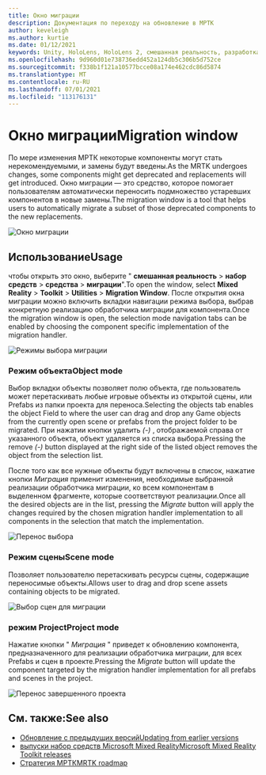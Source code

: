 ```yaml
---
title: Окно миграции
description: Документация по переходу на обновление в МРТК
author: keveleigh
ms.author: kurtie
ms.date: 01/12/2021
keywords: Unity, HoloLens, HoloLens 2, смешанная реальность, разработка, MRTK
ms.openlocfilehash: 9d960d01e738736edd452a124db5c306b5d752ce
ms.sourcegitcommit: f338b1f121a10577bcce08a174e462cdc86d5874
ms.translationtype: MT
ms.contentlocale: ru-RU
ms.lasthandoff: 07/01/2021
ms.locfileid: "113176131"
---
```

# <a name="migration-window"></a><span data-ttu-id="24a25-104">Окно миграции</span><span class="sxs-lookup"><span data-stu-id="24a25-104">Migration window</span></span>

<span data-ttu-id="24a25-105">По мере изменения МРТК некоторые компоненты могут стать нерекомендуемыми, и замены будут введены.</span><span class="sxs-lookup"><span data-stu-id="24a25-105">As the MRTK undergoes changes, some components might get deprecated and replacements will get introduced.</span></span>
<span data-ttu-id="24a25-106">Окно миграции — это средство, которое помогает пользователям автоматически переносить подмножество устаревших компонентов в новые замены.</span><span class="sxs-lookup"><span data-stu-id="24a25-106">The migration window is a tool that helps users to automatically migrate a subset of those deprecated components to the new replacements.</span></span>

![Окно миграции](../images/migration-window/MRTK_Migration_Window.png)

## <a name="usage"></a><span data-ttu-id="24a25-108">Использование</span><span class="sxs-lookup"><span data-stu-id="24a25-108">Usage</span></span>

<span data-ttu-id="24a25-109">чтобы открыть это окно, выберите " **смешанная реальность**  >  **набор средств**  >  **средства**  >  **миграции**".</span><span class="sxs-lookup"><span data-stu-id="24a25-109">To open the window, select **Mixed Reality** > **Toolkit** > **Utilities** > **Migration Window**.</span></span> <span data-ttu-id="24a25-110">После открытия окна миграции можно включить вкладки навигации режима выбора, выбрав конкретную реализацию обработчика миграции для компонента.</span><span class="sxs-lookup"><span data-stu-id="24a25-110">Once the migration window is open, the selection mode navigation tabs can be enabled by choosing the component specific implementation of the migration handler.</span></span>  

![Режимы выбора миграции](../images/migration-window/MRTK_Migration_Modes.png)

### <a name="object-mode"></a><span data-ttu-id="24a25-112">Режим объекта</span><span class="sxs-lookup"><span data-stu-id="24a25-112">Object mode</span></span>

<span data-ttu-id="24a25-113">Выбор вкладки объекты позволяет полю объекта, где пользователь может перетаскивать любые игровые объекты из открытой сцены, или Prefabs из папки проекта для переноса.</span><span class="sxs-lookup"><span data-stu-id="24a25-113">Selecting the objects tab enables the object Field to where the user can drag and drop any Game objects from the currently open scene or prefabs from the project folder to be migrated.</span></span>
<span data-ttu-id="24a25-114">При нажатии кнопки удалить *(-)* , отображаемой справа от указанного объекта, объект удаляется из списка выбора.</span><span class="sxs-lookup"><span data-stu-id="24a25-114">Pressing the remove *(-)* button displayed at the right side of the listed object removes the object from the selection list.</span></span>

<span data-ttu-id="24a25-115">После того как все нужные объекты будут включены в список, нажатие кнопки *Миграция* применит изменения, необходимые выбранной реализации обработчика миграции, ко всем компонентам в выделенном фрагменте, которые соответствуют реализации.</span><span class="sxs-lookup"><span data-stu-id="24a25-115">Once all the desired objects are in the list, pressing the *Migrate* button will apply the changes required by the chosen migration handler implementation to all components in the selection that match the implementation.</span></span>

![Перенос выбора](../images/migration-window/MRTK_Object_Migration.png)

### <a name="scene-mode"></a><span data-ttu-id="24a25-117">Режим сцены</span><span class="sxs-lookup"><span data-stu-id="24a25-117">Scene mode</span></span>

<span data-ttu-id="24a25-118">Позволяет пользователю перетаскивать ресурсы сцены, содержащие переносимые объекты.</span><span class="sxs-lookup"><span data-stu-id="24a25-118">Allows user to drag and drop scene assets containing objects to be migrated.</span></span>

![Выбор сцен для миграции](../images/migration-window/MRTK_Scene_Selection.png)

### <a name="project-mode"></a><span data-ttu-id="24a25-120">режим Project</span><span class="sxs-lookup"><span data-stu-id="24a25-120">Project mode</span></span>

<span data-ttu-id="24a25-121">Нажатие кнопки " *Миграция* " приведет к обновлению компонента, предназначенного для реализации обработчика миграции, для всех Prefabs и сцен в проекте.</span><span class="sxs-lookup"><span data-stu-id="24a25-121">Pressing the *Migrate* button will update the component targeted by the migration handler implementation for all prefabs and scenes in the project.</span></span>

![Перенос завершенного проекта](../images/migration-window/MRTK_Project_Migration.png)

## <a name="see-also"></a><span data-ttu-id="24a25-123">См. также:</span><span class="sxs-lookup"><span data-stu-id="24a25-123">See also</span></span>

- [<span data-ttu-id="24a25-124">Обновление с предыдущих версий</span><span class="sxs-lookup"><span data-stu-id="24a25-124">Updating from earlier versions</span></span>](../../updates-deployment/updating.md)
- [<span data-ttu-id="24a25-125">выпуски набор средств Microsoft Mixed Reality</span><span class="sxs-lookup"><span data-stu-id="24a25-125">Microsoft Mixed Reality Toolkit releases</span></span>](../../release-notes/mrtk-26-release-notes.md)
- [<span data-ttu-id="24a25-126">Стратегия МРТК</span><span class="sxs-lookup"><span data-stu-id="24a25-126">MRTK roadmap</span></span>](../../roadmap.md)
